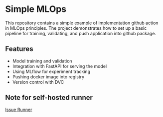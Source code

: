 # Simple MLOps

This repository contains a simple example of implementation github action in MLOps principles. The project demonstrates how to set up a basic pipeline for training, validating, and push application into github package.

## Features

- Model training and validation
- Integration with FastAPI for serving the model
- Using MLflow for experiment tracking
- Pushing docker image into registry
- Version control with DVC

## Note for self-hosted runner

[Issue Runner](https://github.com/actions/setup-python/issues/460)
